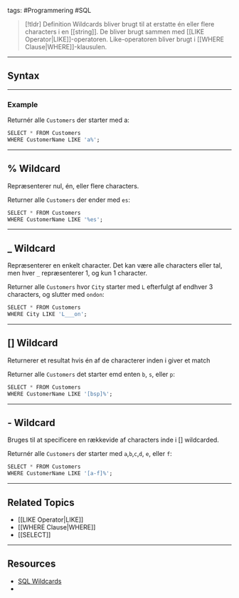 tags: #Programmering #SQL

> [!tldr] Definition
> Wildcards bliver brugt til at erstatte én eller flere characters i en [[string]].
> De bliver brugt sammen med [[LIKE Operator|LIKE]]-operatoren.
> Like-operatoren bliver brugt i [[WHERE Clause|WHERE]]-klausulen.

---

## Syntax

---

### Example
Returnér alle `Customers` der starter med a:
```SQL
SELECT * FROM Customers  
WHERE CustomerName LIKE 'a%';
```

---

## % Wildcard
Repræsenterer nul, én, eller flere characters.

Returner alle `Customers` der ender med `es`:
```SQL
SELECT * FROM Customers  
WHERE CustomerName LIKE '%es';
```

---

## _ Wildcard
Repræsenterer en enkelt character.
Det kan være alle characters eller tal, men hver `_` repræsenterer 1, og kun 1 character.

Returner alle `Customers` hvor `City` starter med `L` efterfulgt af endhver 3 characters, og slutter med `ondon`:
```SQL
SELECT * FROM Customers  
WHERE City LIKE 'L___on';
```

---

##  [] Wildcard
Returnerer et resultat hvis én af de characterer inden i giver et match

Returner alle `Customers` det starter emd enten `b`, `s`, eller `p`:
```SQL
SELECT * FROM Customers  
WHERE CustomerName LIKE '[bsp]%';
```

---

## - Wildcard
Bruges til at specificere en rækkevide af characters inde i [] wildcarded.

Returnér alle `Customers` der starter med `a`,`b`,`c`,`d`, `e`, eller `f`:
```SQL
SELECT * FROM Customers  
WHERE CustomerName LIKE '[a-f]%';
```

---

## Related Topics
- [[LIKE Operator|LIKE]]
- [[WHERE Clause|WHERE]]
- [[SELECT]]

---

## Resources
- [SQL Wildcards](https://www.w3schools.com/sql/sql_wildcards.asp)
- 